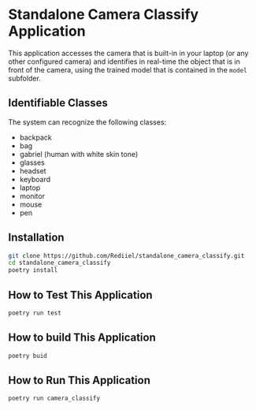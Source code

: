# Standalone Camera Classify Application

This application accesses the camera that is built-in in your laptop (or any other configured camera) and identifies in real-time the object that is in front of the camera, using the trained model that is contained in the `model` subfolder.

## Identifiable Classes

The system can recognize the following classes:

- backpack  
- bag  
- gabriel (human with white skin tone)  
- glasses  
- headset  
- keyboard  
- laptop  
- monitor  
- mouse  
- pen  

## Installation
```bash
git clone https://github.com/Rediiel/standalone_camera_classify.git
cd standalone_camera_classify
poetry install
```


## How to Test This Application

```bash
poetry run test
```

## How to build This Application

```bash
poetry buid
```

## How to Run This Application

```bash
poetry run camera_classify
```

